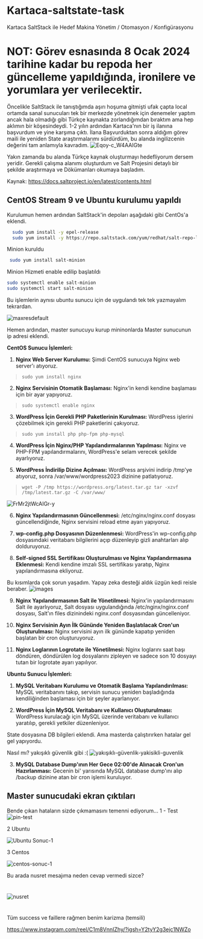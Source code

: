# Kartaca-saltstate-task
Kartaca SaltStack ile Hedef Makina Yönetim / Otomasyon / Konfigürasyonu
# NOT: Görev esnasında 8 Ocak 2024 tarihine kadar bu repoda her güncelleme yapıldığında, ironilere ve yorumlara yer verilecektir.
Öncelikle SaltStack ile tanıştığımda aşırı hoşuma gitmişti ufak çapta local ortamda sanal sunucuları 
tek bir merkezde yönetmek için denemeler yaptım ancak hala olmadığı gibi Türkçe kaynakta zorlandığımdan bıraktım ama hep aklımın bir köşesindeydi.
1-2 yılın ardından Kartaca'nın bir iş ilanına başvurdum ve yine karşıma çıktı.
İlana Başvurduktan sonra aldığım görev maili ile yeniden State araştırmalarımı sürdürdüm, bu alanda ingilizcenin değerini tam anlamıyla kavradım. 
![Eqoy-c_W4AAIGte](https://github.com/nihatbyram/Kartaca-saltstate-task/assets/30882402/236a4475-6635-4f85-b26b-35f4eada5627)

Yakın zamanda bu alanda Türkçe kaynak oluşturmayı hedefliyorum dersem yeridir.
Gerekli çalışma alanımı oluşturdum ve Salt Projesini detaylı bir şekilde araştırmaya ve Dökümanları okumaya başladım.

Kaynak: https://docs.saltproject.io/en/latest/contents.html


## CentOS Stream 9 ve Ubuntu kurulumu yapıldı
Kurulumun hemen ardından SaltStack'in depoları aşağıdaki gibi CentOs'a eklendi.

```bash
  sudo yum install -y epel-release
  sudo yum install -y https://repo.saltstack.com/yum/redhat/salt-repo-latest-2.el7.noarch.rpm
```

 Minion kuruldu
 ```bash
  sudo yum install salt-minion
 ```
Minion Hizmeti enable edilip başlatıldı

 ```bash
 sudo systemctl enable salt-minion
 sudo systemctl start salt-minion
 ```
Bu işlemlerin aynısı ubuntu sunucu için de uygulandı tek tek yazmayalım tekrardan.

![maxresdefault](https://github.com/nihatbyram/Kartaca-saltstate-task/assets/30882402/b96db290-b501-4264-89cc-9cd4fe4034ee)

Hemen ardından, master sunucuyu kurup mininonlarda Master sunucunun ip adresi eklendi.


**CentOS Sunucu İşlemleri:**

1.  **Nginx Web Server Kurulumu:** Şimdi CentOS sunucuya Nginx web server'ı atıyoruz.
    
    
 

>    `sudo yum install nginx`

    
2.  **Nginx Servisinin Otomatik Başlaması:** Nginx'in kendi kendine başlaması için bir ayar yapıyoruz.
    
   
  

>   `sudo systemctl enable nginx`

    
3.  **WordPress İçin Gerekli PHP Paketlerinin Kurulması:** WordPress işlerini çözebilmek için gerekli PHP paketlerini çakıyoruz.
    
    

> `sudo yum install php php-fpm php-mysql`

    
4.  **WordPress İçin Nginx/PHP Yapılandırmalarının Yapılması:** Nginx ve PHP-FPM yapılandırmalarını, WordPress'e selam verecek şekilde ayarlıyoruz.
    
5.  **WordPress İndirilip Dizine Açılması:** WordPress arşivini indirip /tmp'ye atıyoruz, sonra /var/www/wordpress2023 dizinine patlatıyoruz.
        
   

>  `wget -P /tmp https://wordpress.org/latest.tar.gz
>     tar -xzvf /tmp/latest.tar.gz -C /var/www/`


![FrMr2jtWcAIGr-y](https://github.com/nihatbyram/Kartaca-saltstate-task/assets/30882402/92192038-ba31-499e-a90d-f0f79d086329)


    
6.  **Nginx Yapılandırmasının Güncellenmesi:** /etc/nginx/nginx.conf dosyası güncellendiğinde, Nginx servisini reload etme ayarı yapıyoruz.
    
7.  **wp-config.php Dosyasının Düzenlenmesi:** WordPress'in wp-config.php dosyasındaki veritabanı bilgilerini açıp düzenleyip gizli anahtarları alıp dolduruyoruz.
    
8.  **Self-signed SSL Sertifikası Oluşturulması ve Nginx Yapılandırmasına Eklenmesi:** Kendi kendine imzalı SSL sertifikası yaratıp, Nginx yapılandırmasına ekliyoruz.



Bu kısımlarda çok sorun yaşadım. Yapay zeka desteği aldık üzgün kedi reisle beraber.
![images](https://github.com/nihatbyram/Kartaca-saltstate-task/assets/30882402/3224a5aa-60b1-48c7-b5ad-d90f284506d0)


    
9.  **Nginx Yapılandırmasının Salt ile Yönetilmesi:** Nginx'in yapılandırmasını Salt ile ayarlıyoruz, Salt dosyası uygulandığında /etc/nginx/nginx.conf dosyası, Salt'ın files dizinindeki nginx.conf dosyasından güncelleniyor.
    
10.  **Nginx Servisinin Ayın İlk Gününde Yeniden Başlatılacak Cron'un Oluşturulması:** Nginx servisini ayın ilk gününde kapatıp yeniden başlatan bir cron oluşturuyoruz.
    
11.  **Nginx Loglarının Logrotate ile Yönetilmesi:** Nginx loglarını saat başı döndüren, döndürülen log dosyalarını zipleyen ve sadece son 10 dosyayı tutan bir logrotate ayarı yapılıyor.
    

**Ubuntu Sunucu İşlemleri:**

1.  **MySQL Veritabanı Kurulumu ve Otomatik Başlama Yapılandırılması:** MySQL veritabanını takıp, servisin sunucu yeniden başladığında kendiliğinden başlaması için bir şeyler ayarlanıyor.
    
2.  **WordPress İçin MySQL Veritabanı ve Kullanıcı Oluşturulması:** WordPress kurulacağı için MySQL üzerinde veritabanı ve kullanıcı yaratılıp, gerekli yetkiler düzenleniyor.


State dosyasına DB bilgileri eklendi. Ama masterda çalıştırırken hatalar gel gel yapıyordu.

Nasıl mı? yakışıklı güvenlik gibi :(
![yakışıklı-güvenlik-yakisikli-guvenlik](https://github.com/nihatbyram/Kartaca-saltstate-task/assets/30882402/40c4fd46-6e14-4994-9d6f-0f17a59d76ff)



    
3.  **MySQL Database Dump'ının Her Gece 02:00'de Alınacak Cron'un Hazırlanması:** Gecenin bi' yarısında MySQL database dump'ını alıp /backup dizinine atan bir cron işlemi kuruluyor.

## Master sunucudaki ekran çıktıları

Bende çıkan hataların sizde çıkmamasını temenni ediyorum...
1 - Test
![pin-test](https://github.com/nihatbyram/Kartaca-saltstate-task/assets/30882402/8f539a29-40f0-4ba0-a7dc-1b489983e57b)

2 Ubuntu 

![Ubuntu Sonuc-1](https://github.com/nihatbyram/Kartaca-saltstate-task/assets/30882402/efa1ee14-5f34-4352-b886-62291789995f)

3 Centos

![centos-sonuc-1](https://github.com/nihatbyram/Kartaca-saltstate-task/assets/30882402/81abc023-2c0d-4bc7-bd7c-e18642784b06)



Bu arada nusret mesajıma neden cevap vermedi sizce?
# 
![nusret](https://github.com/nihatbyram/Kartaca-saltstate-task/assets/30882402/6298e544-ef04-4113-a8f3-7c0aabf1a481)

#
Tüm success ve faillere rağmen benim karizma (temsili)


https://www.instagram.com/reel/C1m8VnnIZhy/?igsh=Y2tyY2g3ejc1NWZo
